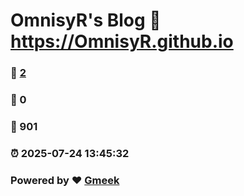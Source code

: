 # OmnisyR's Blog :link: https://OmnisyR.github.io 
### :page_facing_up: [2](https://OmnisyR.github.io/tag.html) 
### :speech_balloon: 0 
### :hibiscus: 901 
### :alarm_clock: 2025-07-24 13:45:32 
### Powered by :heart: [Gmeek](https://github.com/Meekdai/Gmeek)
